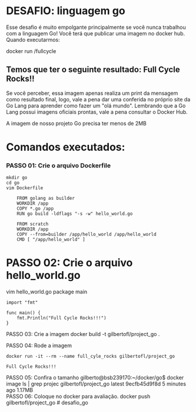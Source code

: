 # DESAFIO: linguagem go

Esse desafio é muito empolgante principalmente se você nunca trabalhou com a linguagem Go!
Você terá que publicar uma imagem no docker hub. Quando executarmos:

docker run <seu-user>/fullcycle

Temos que ter o seguinte resultado: Full Cycle Rocks!!
---------------------------------------------------

Se você perceber, essa imagem apenas realiza um print da mensagem como resultado final, logo, vale a pena dar uma conferida no próprio site da Go Lang para aprender como fazer um "olá mundo".
Lembrando que a Go Lang possui imagens oficiais prontas, vale a pena consultar o Docker Hub.

A imagem de nosso projeto Go precisa ter menos de 2MB

# Comandos executados:

### PASSO 01: Crie o arquivo Dockerfile
    mkdir go 
    cd go 
    vim Dockerfile

        FROM golang as builder
        WORKDIR /app
        COPY *.go /app
        RUN go build -ldflags "-s -w" hello_world.go

        FROM scratch
        WORKDIR /app
        COPY --from=builder /app/hello_world /app/hello_world
        CMD [ "/app/hello_world" ]

# PASSO 02: Crie o arquivo hello_world.go
vim hello_world.go
    package main

    import "fmt"

    func main() {
        fmt.Println("Full Cycle Rocks!!!")
    }

PASSO 03: Crie a imagem
    docker build -t gilbertofl/project_go .

PASSO 04: Rode a imagem

    docker run -it --rm --name full_cyle_rocks gilbertofl/project_go

    Full Cycle Rocks!!!

PASSO 05: Confira o tamanho
    gilberto@bsb239170:~/docker/go$ docker image ls | grep projec
    gilbertofl/project_go  latest  9ecfb45d9f8d   5 minutes ago   1.17MB    
PASSO 06: Coloque no docker para avaliação.
    docker push gilbertofl/project_go    # desafio_go
